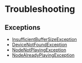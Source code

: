 # Troubleshooting

## Exceptions

- [InsufficientBufferSizeException](insufficient_buffer_size_exception.md)
- [DeviceNotFoundException](device_not_found_exception.md)
- [NodeNotPlayingException](node_not_playing_exception.md)
- [NodeAlreadyPlayingException](node_already_playing_exception.md)
